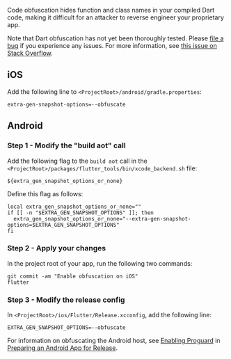 Code obfuscation hides function and class names in your compiled Dart code, making it difficult for an attacker to reverse engineer your proprietary app.

Note that Dart obfuscation has not yet been thoroughly tested. Please [file a bug](https://github.com/flutter/flutter/issues) if you experience any issues. For more information, see [this issue on Stack Overflow](https://stackoverflow.com/questions/50542764/how-to-obfuscate-flutter-apps).

## iOS

Add the following line to `<ProjectRoot>/android/gradle.properties`:

```
extra-gen-snapshot-options=--obfuscate
```

## Android

### Step 1 - Modify the "build aot" call

Add the following flag to the `build aot` call in the `<ProjectRoot>/packages/flutter_tools/bin/xcode_backend.sh` file:

```
${extra_gen_snapshot_options_or_none}
```

Define this flag as follows:

```
local extra_gen_snapshot_options_or_none=""
if [[ -n "$EXTRA_GEN_SNAPSHOT_OPTIONS" ]]; then
  extra_gen_snapshot_options_or_none="--extra-gen-snapshot-options=$EXTRA_GEN_SNAPSHOT_OPTIONS"
fi
```

### Step 2 - Apply your changes

In the project root of your app, run the following two commands:

```
git commit -am "Enable obfuscation on iOS"
flutter
```

### Step 3 - Modify the release config

In `<ProjectRoot>/ios/Flutter/Release.xcconfig`, add the following line:

```
EXTRA_GEN_SNAPSHOT_OPTIONS=--obfuscate
```

For information on obfuscating the Android host, see [Enabling Proguard](https://flutter.io/android-release/#enabling-proguard) in [Preparing an Android App for Release](https://flutter.io/android-release/#minify-and-obfuscate).